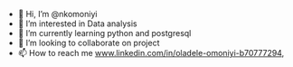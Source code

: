 - 👋 Hi, I’m @nkomoniyi
- 👀 I’m interested in Data analysis
- 🌱 I’m currently learning python and postgresql
- 💞️ I’m looking to collaborate on project
- 📫 How to reach me www.linkedin.com/in/oladele-omoniyi-b70777294,  

<!---
nkomoniyi/nkomoniyi is a ✨ special ✨ repository because its `README.md` (this file) appears on your GitHub profile.
You can click the Preview link to take a look at your changes.
--->
